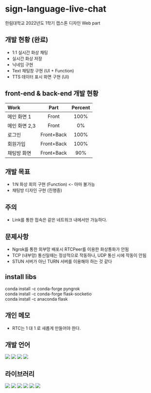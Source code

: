 # sign-language-live-chat
한림대학교 2022년도 1학기 캡스톤 디자인 Web part

## 개발 현황 (완료)
 - 1:1 실시간 화상 채팅
 - 실시간 화상 저장
 - 닉네임 구현
 - Text 채팅창 구현 (UI + Function)
 - TTS 데이터 표시 화면 구현 (UI)

## front-end & back-end 개발 현황
|Work|Part|Percent|
|:---|:---:|:---:|
|메인 화면 1|Front|100%|
|메인 화면 2,3|Front|0%|
|로그인|Front+Back|100%|
|회원가입|Front+Back|100%|
|채팅방 화면|Front+Back|90%|

## 개발 목표
 - 1:N 화상 회의 구현 (Function) <- 아마 불가능
 - 채팅방 디자인 구현 (진행중)

## 주의
 - Link를 통한 접속은 같은 네트워크 내에서만 가능하다.

## 문제사항
 - Ngrok를 통한 외부망 배포시 RTCPeer를 이용한 화상통화가 안됨
 - TCP (내부망) 통신일때는 정상적으로 작동하나, UDP 통신 시에 작동이 안됨
 - STUN 서버가 아닌 TURN 서버를 이용해야 하는 것 같다

## install libs
conda install -c conda-forge pyngrok  
conda install -c conda-forge flask-socketio  
conda install -c anaconda flask  
 
## 개인 메모
 - RTC는 1 대 1 로 새롭게 만들어야 한다.

## 개발 언어
<img src="https://img.shields.io/badge/HTML5-E34F26?style=flat-square&logo=HTML5&logoColor=white"/> <img src="https://img.shields.io/badge/CSS3-1572B6?style=flat-square&logo=CSS3&logoColor=white"/> <img src="https://img.shields.io/badge/JavaScript-F7DF1E?style=flat-square&logo=JavaScript&logoColor=white"/> <img src="https://img.shields.io/badge/Python-3776AB?style=flat-square&logo=Python&logoColor=white"/> 

## 라이브러리
<img src="https://img.shields.io/badge/Flask-000000?style=flat-square&logo=Flask&logoColor=white"/> <img src="https://img.shields.io/badge/socket.io-010101?style=flat-square&logo=socket.io&logoColor=white"/> <img src="https://img.shields.io/badge/jQuery-0769AD?style=flat-square&logo=jQuery&logoColor=white"/> <img src="https://img.shields.io/badge/Bootstrap-7952B3?style=flat-square&logo=Bootstrap&logoColor=white"/> <img src="https://img.shields.io/badge/WebRTC-333333?style=flat-square&logo=WebRTC&logoColor=white"/> <img src="https://img.shields.io/badge/ngrok-1F1E37?style=flat-square&logo=ngrok&logoColor=white"/>

